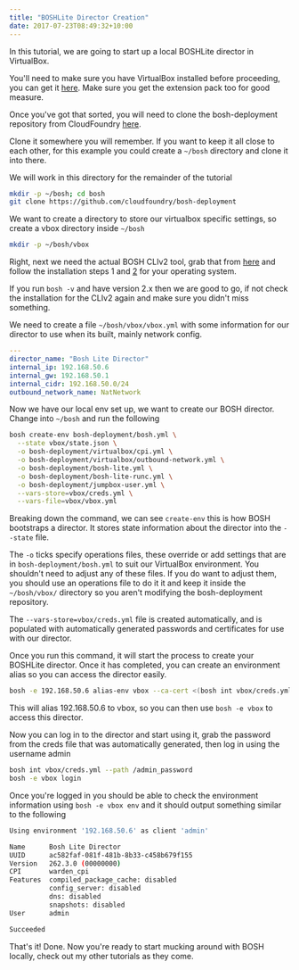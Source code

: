 ```yaml
---
title: "BOSHLite Director Creation"
date: 2017-07-23T08:49:32+10:00
---
```


In this tutorial, we are going to start up a local BOSHLite director in VirtualBox.

<!--more-->
You'll need to make sure you have VirtualBox installed before proceeding, you can get it [here](https://www.virtualbox.org/wiki/Downloads). Make sure you get the extension pack too for good measure.

Once you've got that sorted, you will need to clone the bosh-deployment repository from CloudFoundry [here](https://github.com/cloudfoundry/bosh-deployment).

Clone it somewhere you will remember. If you want to keep it all close to each other, for this example you could create a `~/bosh` directory and clone it into there. 

We will work in this directory for the remainder of the tutorial
```bash
mkdir -p ~/bosh; cd bosh
git clone https://github.com/cloudfoundry/bosh-deployment
```

We want to create a directory to store our virtualbox specific settings, so create a vbox directory inside `~/bosh`
```bash
mkdir -p ~/bosh/vbox
```

Right, next we need the actual BOSH CLIv2 tool, grab that from [here](https://bosh.io/docs/cli-v2.html#install) and follow the installation steps 1 and [2](https://bosh.io/docs/cli-env-deps.html) for your operating system.

If you run `bosh -v` and have version 2.x then we are good to go, if not check the installation for the CLIv2 again and make sure you didn't miss something.

We need to create a file `~/bosh/vbox/vbox.yml` with some information for our director to use when its built, mainly network config.
```yaml
---
director_name: "Bosh Lite Director"
internal_ip: 192.168.50.6
internal_gw: 192.168.50.1
internal_cidr: 192.168.50.0/24
outbound_network_name: NatNetwork
```

Now we have our local env set up, we want to create our BOSH director. Change into `~/bosh` and run the following
```bash
bosh create-env bosh-deployment/bosh.yml \
  --state vbox/state.json \
  -o bosh-deployment/virtualbox/cpi.yml \
  -o bosh-deployment/virtualbox/outbound-network.yml \
  -o bosh-deployment/bosh-lite.yml \
  -o bosh-deployment/bosh-lite-runc.yml \
  -o bosh-deployment/jumpbox-user.yml \
  --vars-store=vbox/creds.yml \
  --vars-file=vbox/vbox.yml
```

Breaking down the command, we can see `create-env` this is how BOSH bootstraps a director. It stores state information about the director into the `--state` file.

The `-o` ticks specify operations files, these override or add settings that are in `bosh-deployment/bosh.yml` to suit our VirtualBox environment. You shouldn't need to adjust any of these files.
If you do want to adjust them, you should use an operations file to do it it and keep it inside the `~/bosh/vbox/` directory so you aren't modifying the bosh-deployment repository.

The `--vars-store=vbox/creds.yml` file is created automatically, and is populated with automatically generated passwords and certificates for use with our director.

Once you run this command, it will start the process to create your BOSHLite director. Once it has completed, you can create an environment alias so you can access the director easily.
```bash
bosh -e 192.168.50.6 alias-env vbox --ca-cert <(bosh int vbox/creds.yml --path /director_ssl/ca)
```

This will alias 192.168.50.6 to vbox, so you can then use `bosh -e vbox` to access this director.

Now you can log in to the director and start using it, grab the password from the creds file that was automatically generated, then log in using the username admin
```bash
bosh int vbox/creds.yml --path /admin_password
bosh -e vbox login
```

Once you're logged in you should be able to check the environment information using `bosh -e vbox env` and it should output something similar to the following
```bash
Using environment '192.168.50.6' as client 'admin'

Name      Bosh Lite Director
UUID      ac582faf-081f-481b-8b33-c458b679f155
Version   262.3.0 (00000000)
CPI       warden_cpi
Features  compiled_package_cache: disabled
          config_server: disabled
          dns: disabled
          snapshots: disabled
User      admin

Succeeded
```

That's it! Done. Now you're ready to start mucking around with BOSH locally, check out my other tutorials as they come.
